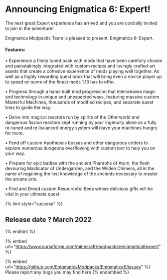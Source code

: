 # Announcing Enigmatica 6: Expert!

The next great Expert experience has arrived and you are cordially invited to join in the adventure!&#x20;

Enigmatica Modpacks Team is pleased to present, Enigmatica 6: Expert.

#### Features:

• Experience a finely tuned pack with mods that have been carefully chosen and painstakingly integrated with custom recipes and lovingly crafted art assets that create a cohesive experience of mods playing well together. As well as a highly rewarding quest book that will bring even a novice player up to speed on some of the finest mods 1.16 has to offer.

• Progress through a hand-built mod progression that interweaves magic and technology in unique and unexpected ways, featuring massive custom Masterful Machines, thousands of modified recipes, and separate quest lines to guide the way.

• Delve into magical reactors run by spirits of the Otherworld and dangerous fission reactors kept running by your ingenuity alone as a fully re-tuned and re-balanced energy system will leave your machines hungry for more.

• Fend off custom Apotheosis bosses and other dangerous critters to explore numerous dungeons overflowing with custom loot to help you on your way.

• Prepare for epic battles with the ancient Pharaohs of Atum, the flesh devouring Masticator of Undergarden, and the Wilden Chimera, all in the name of regaining the lost knowledge of the ancients necessary to master the arcane arts.

• Find and Breed custom Resourceful Bees whose delicious gifts will be vital in your ultimate quest.

{% hint style="success" %}
## Release date ? March 2022
{% endhint %}

{% embed url="https://www.curseforge.com/minecraft/modpacks/enigmatica6expert" %}

{% embed url="https://github.com/EnigmaticaModpacks/Enigmatica6/issues" %}
Please report any bugs you may find here
{% endembed %}
